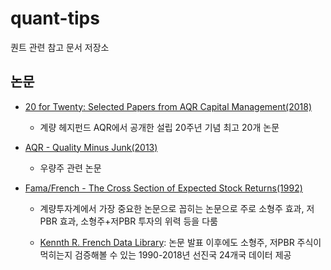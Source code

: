 # quant-tips
퀀트 관련 참고 문서 저장소


## 논문
- [20 for Twenty: Selected Papers from AQR Capital Management(2018)](https://www.aqr.com/Insights/Research/Book/20-for-Twenty)
    - 계량 헤지펀드 AQR에서 공개한 설립 20주년 기념 최고 20개 논문

- [AQR - Quality Minus Junk(2013)](http://www.econ.yale.edu/~shiller/behfin/2013_04-10/asness-frazzini-pedersen.pdf)
    - 우량주 관련 논문

- [Fama/French - The Cross Section of Expected Stock Returns(1992)](https://www.ivey.uwo.ca/media/3775518/the_cross-section_of_expected_stock_returns.pdf)
    - 계량투자계에서 가장 중요한 논문으로 꼽히는 논문으로 주로 소형주 효과, 저PBR 효과, 소형주+저PBR 투자의 위력 등을 다룸

    - [Kennth R. French Data Library](http://mba.tuck.dartmouth.edu/pages/faculty/ken.french/data_library.html): 논문 발표 이후에도 소형주, 저PBR 주식이 먹히는지 검증해볼 수 있는 1990-2018년 선진국 24개국 데이터 제공